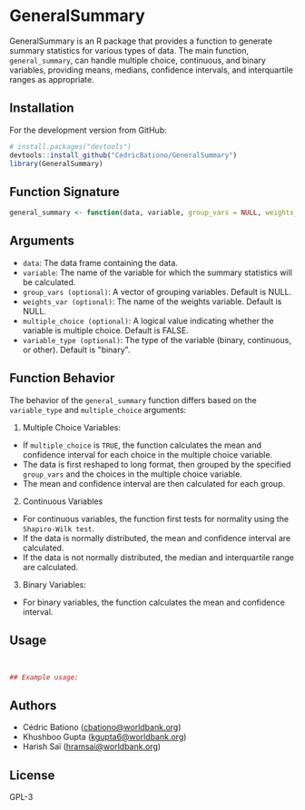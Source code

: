 # GeneralSummary

GeneralSummary is an R package that provides a function to generate summary statistics for various types of data. The main function, `general_summary`, can handle multiple choice, continuous, and binary variables, providing means, medians, confidence intervals, and interquartile ranges as appropriate.

## Installation

For the development version from GitHub:

```r
# install.packages("devtools")
devtools::install_github("CedricBationo/GeneralSummary")
library(GeneralSummary)
```
## Function Signature

```r
general_summary <- function(data, variable, group_vars = NULL, weights_var = NULL, multiple_choice = FALSE, variable_type = "binary")
```

## Arguments
- `data`: The data frame containing the data.
- `variable`: The name of the variable for which the summary statistics will be calculated.
- `group_vars (optional)`: A vector of grouping variables. Default is NULL.
- `weights_var (optional)`: The name of the weights variable. Default is NULL.
- `multiple_choice (optional)`: A logical value indicating whether the variable is multiple choice. Default is FALSE.
- `variable_type (optional)`: The type of the variable (binary, continuous, or other). Default is "binary".

## Function Behavior

The behavior of the `general_summary` function differs based on the `variable_type` and `multiple_choice` arguments:

 1. Multiple Choice Variables:
 - If `multiple_choice` is `TRUE`, the function calculates the mean and confidence interval for each choice in the multiple choice variable.
 - The data is first reshaped to long format, then grouped by the specified `group_vars` and the choices in the multiple choice variable.
 - The mean and confidence interval are then calculated for each group.
 2. Continuous Variables  
 - For continuous variables, the function first tests for normality using the `Shapiro-Wilk test`.
 - If the data is normally distributed, the mean and confidence interval are calculated.
 - If the data is not normally distributed, the median and interquartile range are calculated.
 3. Binary Variables:
 - For binary variables, the function calculates the mean and confidence interval.
        
## Usage

```r


## Example usage:

```
##  Authors

   - Cédric Bationo (cbationo@worldbank.org)
   - Khushboo Gupta (kgupta6@worldbank.org)
   - Harish Saï (hramsai@worldbank.org)

## License
GPL-3
